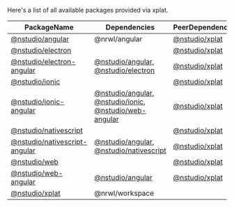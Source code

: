 Here's a list of all available packages provided via xplat.

| PackageName                                                                 | Dependencies                                                                                                                                                | PeerDependencies                              |
| --------------------------------------------------------------------------- | ----------------------------------------------------------------------------------------------------------------------------------------------------------- | --------------------------------------------- |
| <a href="/xplat/api/angular">@nstudio/angular</a>                           | @nrwl/angular                                                                                                                                               | <a href="/xplat/api/xplat">@nstudio/xplat</a> |
| <a href="/xplat/api/electron">@nstudio/electron</a>                         |                                                                                                                                                             | <a href="/xplat/api/xplat">@nstudio/xplat</a> |
| <a href="/xplat/api/electron-angular">@nstudio/electron-angular</a>         | <a href="/xplat/api/angular">@nstudio/angular</a>, <a href="/xplat/api/electron">@nstudio/electron</a>                                                      | <a href="/xplat/api/xplat">@nstudio/xplat</a> |
| <a href="/xplat/api/ionic">@nstudio/ionic</a>                               |                                                                                                                                                             | <a href="/xplat/api/xplat">@nstudio/xplat</a> |
| <a href="/xplat/api/ionic-angular">@nstudio/ionic-angular</a>               | <a href="/xplat/api/angular">@nstudio/angular</a>, <a href="/xplat/api/ionic">@nstudio/ionic</a>, <a href="/xplat/api/web-angular">@nstudio/web-angular</a> | <a href="/xplat/api/xplat">@nstudio/xplat</a> |
| <a href="/xplat/api/nativescript">@nstudio/nativescript</a>                 |                                                                                                                                                             | <a href="/xplat/api/xplat">@nstudio/xplat</a> |
| <a href="/xplat/api/nativescript-angular">@nstudio/nativescript-angular</a> | <a href="/xplat/api/angular">@nstudio/angular</a>, <a href="/xplat/api/nativescript">@nstudio/nativescript</a>                                              | <a href="/xplat/api/xplat">@nstudio/xplat</a> |
| <a href="/xplat/api/web">@nstudio/web</a>                                   |                                                                                                                                                             | <a href="/xplat/api/xplat">@nstudio/xplat</a> |
| <a href="/xplat/api/web-angular">@nstudio/web-angular</a>                   | <a href="/xplat/api/angular">@nstudio/angular</a>                                                                                                           | <a href="/xplat/api/xplat">@nstudio/xplat</a> |
| <a href="/xplat/api/xplat">@nstudio/xplat</a>                               | @nrwl/workspace                                                                                                                                             |                                               |
